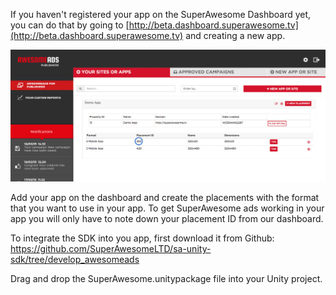 If you haven't registered your app on the SuperAwesome Dashboard yet, you can do that by going to [http://beta.dashboard.superawesome.tv](http://beta.dashboard.superawesome.tv) and creating a new app.

![](img/dashboard.png "Registering an app on the dashboard")

Add your app on the dashboard and create the placements with the format that you want to use in your app. To get SuperAwesome ads working in your app you will only have to note down your placement ID from our dashboard.

To integrate the SDK into you app, first download it from Github: https://github.com/SuperAwesomeLTD/sa-unity-sdk/tree/develop_awesomeads

Drag and drop the SuperAwesome.unitypackage file into your Unity project.
